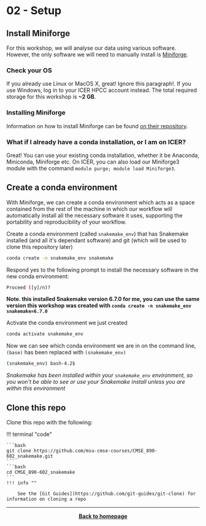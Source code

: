 # 02 - Setup



## Install Miniforge

For this workshop, we will analyse our data using various software. However, the only software we will need to manually install is [Miniforge](https://github.com/conda-forge/miniforge).

### Check your OS

If you already use Linux or MacOS X, great! Ignore this paragraph!. If you use Windows, log in to your ICER HPCC account instead. The total required storage for this 
workshop is **~2 GB**.

### Installing Miniforge

Information on how to install Miniforge can be found [on their repository](https://github.com/conda-forge/miniforge?tab=readme-ov-file).

### What if I already have a conda installation, or I am on ICER?

Great! You can use your existing conda installation, whether it be Anaconda, Miniconda, Miniforge etc. On ICER, you can also load our Miniforge3 module with the command `module purge; module load Miniforge3`.

## Create a conda environment

With Miniforge, we can create a conda environment which acts as a space contained from the rest of the machine in which our workflow will automatically install all the necessary software it uses, supporting the portability and reproducibility of your workflow.

Create a conda environment (called `snakemake_env`) that has Snakemake installed (and all it's dependant software) and git (which will be used to clone this repository later)

```bash
conda create -n snakemake_env snakemake
```

Respond yes to the following prompt to install the necessary software in the new conda environment:

```bash
Proceed ([y]/n)?
```

**Note. this installed Snakemake version 6.7.0 for me, you can use the same version this workshop was created with `conda create -n snakemake_env snakemake=6.7.0`**

Activate the conda environment we just created

```bash
conda activate snakemake_env
```

Now we can see which conda environment we are in on the command line, `(base)` has been replaced with `(snakemake_env)`

```bash
(snakemake_env) bash-4.2$ 
```

*Snakemake has been installed within your `snakemake_env` environment, so you won't be able to see or use your Snakemake install unless you are within this environment*


## Clone this repo

Clone this repo with the following:

!!! terminal "code"

    ```bash
    git clone https://github.com/msu-cmse-courses/CMSE_890-602_snakemake.git
    ```
    ```bash
    cd CMSE_890-602_snakemake
    ```
    !!! info ""

        See the [Git Guides](https://github.com/git-guides/git-clone) for information on cloning a repo

- - - 

<p align="center"><b><a class="btn" href="https://msu-cmse-courses.github.io/CMSE_890-602_snakemake/" style="background: var(--bs-dark);font-weight:bold">Back to homepage</a></b></p>
